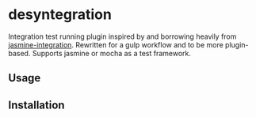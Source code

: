 desyntegration
============

Integration test running plugin inspired by and borrowing heavily from [jasmine-integration](https://github.com/jordinl/jasmine-integration). Rewritten for a gulp workflow and to be more plugin-based. Supports jasmine or mocha as a test framework.

## Usage

## Installation
